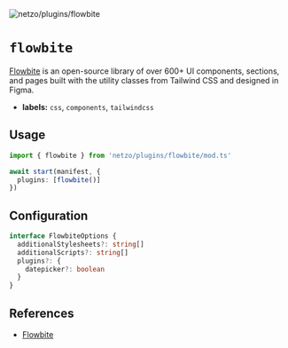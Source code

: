 <img src="https://raw.githubusercontent.com/netzo/netzo/main/assets/plugins/flowbite.svg" alt="netzo/plugins/flowbite" class="mb-5 w-75px">

# `flowbite`

[Flowbite](https://flowbite.com) is an open-source library of over 600+ UI components, sections, and pages built with the utility classes from Tailwind CSS and designed in Figma.

- **labels:** `css`, `components`, `tailwindcss`

## Usage

```ts
import { flowbite } from 'netzo/plugins/flowbite/mod.ts'

await start(manifest, {
  plugins: [flowbite()]
})
```

## Configuration

```ts
interface FlowbiteOptions {
  additionalStylesheets?: string[]
  additionalScripts?: string[]
  plugins?: {
    datepicker?: boolean
  }
}
```

## References

- [Flowbite](https://flowbite.dev/)
